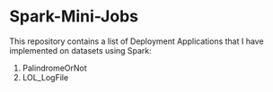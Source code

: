 # Spark-Mini-Jobs
This repository contains a list of Deployment Applications that I have implemented on datasets using Spark:
 1. PalindromeOrNot
 2. LOL_LogFile
